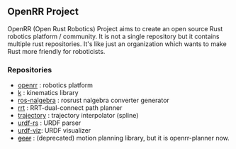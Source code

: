 ## OpenRR Project

OpenRR (Open Rust Robotics) Project aims to create an open source Rust robotics platform / community.
It is not a single repository but it contains multiple rust repositories.
It's like just an organization which wants to make Rust more friendly for roboticists.

### Repositories

* [openrr](https://github.com/openrr/openrr) : robotics platform
* [k](https://github.com/openrr/k) : kinematics library
* [ros-nalgebra](https://github.com/openrr/ros-nalgebra) : rosrust nalgebra converter generator
* [rrt](https://github.com/openrr/rrt) : RRT-dual-connect path planner
* [trajectory](https://github.com/openrr/trajectory) : trajectory interpolator (spline)
* [urdf-rs](https://github.com/openrr/urdf-rs) : URDF parser
* [urdf-viz](https://github.com/openrr/urdf-viz): URDF visualizer
* ~~[gear](https://github.com/openrr/gear)~~ : (deprecated) motion planning library, but it is openrr-planner now.
